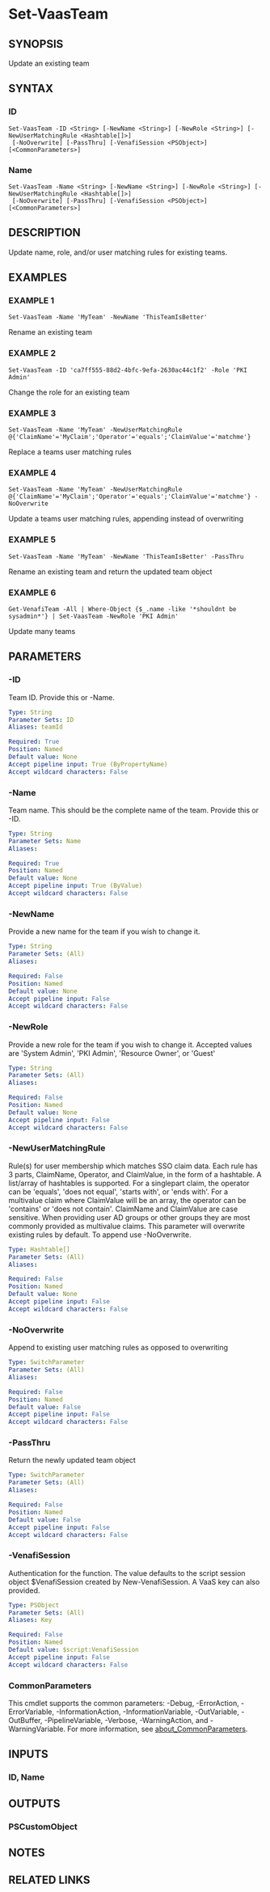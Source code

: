 # Set-VaasTeam

## SYNOPSIS
Update an existing team

## SYNTAX

### ID
```
Set-VaasTeam -ID <String> [-NewName <String>] [-NewRole <String>] [-NewUserMatchingRule <Hashtable[]>]
 [-NoOverwrite] [-PassThru] [-VenafiSession <PSObject>] [<CommonParameters>]
```

### Name
```
Set-VaasTeam -Name <String> [-NewName <String>] [-NewRole <String>] [-NewUserMatchingRule <Hashtable[]>]
 [-NoOverwrite] [-PassThru] [-VenafiSession <PSObject>] [<CommonParameters>]
```

## DESCRIPTION
Update name, role, and/or user matching rules for existing teams.

## EXAMPLES

### EXAMPLE 1
```
Set-VaasTeam -Name 'MyTeam' -NewName 'ThisTeamIsBetter'
```

Rename an existing team

### EXAMPLE 2
```
Set-VaasTeam -ID 'ca7ff555-88d2-4bfc-9efa-2630ac44c1f2' -Role 'PKI Admin'
```

Change the role for an existing team

### EXAMPLE 3
```
Set-VaasTeam -Name 'MyTeam' -NewUserMatchingRule @{'ClaimName'='MyClaim';'Operator'='equals';'ClaimValue'='matchme'}
```

Replace a teams user matching rules

### EXAMPLE 4
```
Set-VaasTeam -Name 'MyTeam' -NewUserMatchingRule @{'ClaimName'='MyClaim';'Operator'='equals';'ClaimValue'='matchme'} -NoOverwrite
```

Update a teams user matching rules, appending instead of overwriting

### EXAMPLE 5
```
Set-VaasTeam -Name 'MyTeam' -NewName 'ThisTeamIsBetter' -PassThru
```

Rename an existing team and return the updated team object

### EXAMPLE 6
```
Get-VenafiTeam -All | Where-Object {$_.name -like '*shouldnt be sysadmin*'} | Set-VaasTeam -NewRole 'PKI Admin'
```

Update many teams

## PARAMETERS

### -ID
Team ID. 
Provide this or -Name.

```yaml
Type: String
Parameter Sets: ID
Aliases: teamId

Required: True
Position: Named
Default value: None
Accept pipeline input: True (ByPropertyName)
Accept wildcard characters: False
```

### -Name
Team name. 
This should be the complete name of the team.
Provide this or -ID.

```yaml
Type: String
Parameter Sets: Name
Aliases:

Required: True
Position: Named
Default value: None
Accept pipeline input: True (ByValue)
Accept wildcard characters: False
```

### -NewName
Provide a new name for the team if you wish to change it.

```yaml
Type: String
Parameter Sets: (All)
Aliases:

Required: False
Position: Named
Default value: None
Accept pipeline input: False
Accept wildcard characters: False
```

### -NewRole
Provide a new role for the team if you wish to change it.
Accepted values are 'System Admin', 'PKI Admin', 'Resource Owner', or 'Guest'

```yaml
Type: String
Parameter Sets: (All)
Aliases:

Required: False
Position: Named
Default value: None
Accept pipeline input: False
Accept wildcard characters: False
```

### -NewUserMatchingRule
Rule(s) for user membership which matches SSO claim data.
Each rule has 3 parts, ClaimName, Operator, and ClaimValue, in the form of a hashtable.
A list/array of hashtables is supported.
For a singlepart claim, the operator can be 'equals', 'does not equal', 'starts with', or 'ends with'.
For a multivalue claim where ClaimValue will be an array, the operator can be 'contains' or 'does not contain'.
ClaimName and ClaimValue are case sensitive.
When providing user AD groups or other groups they are most commonly provided as multivalue claims.
This parameter will overwrite existing rules by default. 
To append use -NoOverwrite.

```yaml
Type: Hashtable[]
Parameter Sets: (All)
Aliases:

Required: False
Position: Named
Default value: None
Accept pipeline input: False
Accept wildcard characters: False
```

### -NoOverwrite
Append to existing user matching rules as opposed to overwriting

```yaml
Type: SwitchParameter
Parameter Sets: (All)
Aliases:

Required: False
Position: Named
Default value: False
Accept pipeline input: False
Accept wildcard characters: False
```

### -PassThru
Return the newly updated team object

```yaml
Type: SwitchParameter
Parameter Sets: (All)
Aliases:

Required: False
Position: Named
Default value: False
Accept pipeline input: False
Accept wildcard characters: False
```

### -VenafiSession
Authentication for the function.
The value defaults to the script session object $VenafiSession created by New-VenafiSession.
A VaaS key can also provided.

```yaml
Type: PSObject
Parameter Sets: (All)
Aliases: Key

Required: False
Position: Named
Default value: $script:VenafiSession
Accept pipeline input: False
Accept wildcard characters: False
```

### CommonParameters
This cmdlet supports the common parameters: -Debug, -ErrorAction, -ErrorVariable, -InformationAction, -InformationVariable, -OutVariable, -OutBuffer, -PipelineVariable, -Verbose, -WarningAction, and -WarningVariable. For more information, see [about_CommonParameters](http://go.microsoft.com/fwlink/?LinkID=113216).

## INPUTS

### ID, Name
## OUTPUTS

### PSCustomObject
## NOTES

## RELATED LINKS
